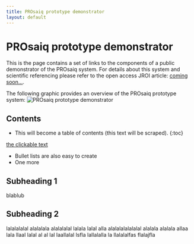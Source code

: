 ```yaml
---
title: PROsaiq prototype demonstrator
layout: default
---
```


# PROsaiq prototype demonstrator

This is the page contains a set of links to the components of a public demonstrator of the PROsaiq system. For details about this system and scientific referencing please refer to the open access JROI article: [coming soon...](http://jroi.org).

The following graphic provides an overview of the PROsaiq prototype system:
![PROsaiq prototype demonstrator]()

Contents
----------------
* This will become a table of contents (this text will be scraped).
{:toc}

[the clickable text](http://xlson.com/)

* Bullet lists are also easy to create
* One more

## Subheading 1 
blablub

## Subheading 2
lalalalalal alalalala alalalalal lalala lalal alla alalalalalalalal alalala alalala allaa lala llaal lalal al al lal laallalal lsfla lallalalla la llalalalfas flalajfla 
